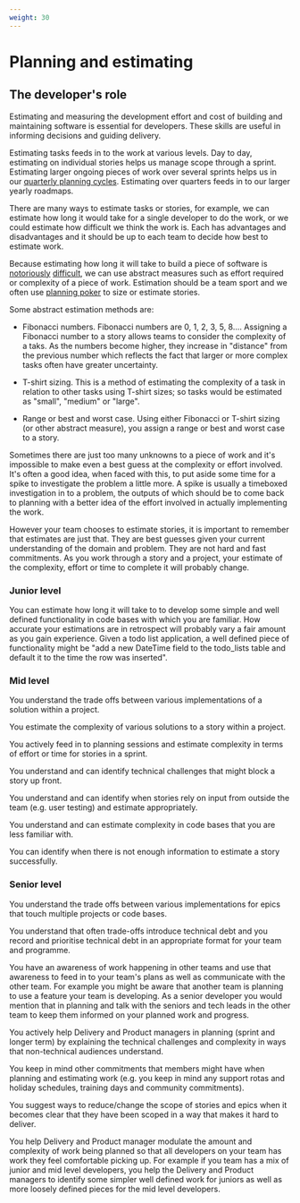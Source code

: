```yaml
---
weight: 30
---
```


# Planning and estimating

## The developer's role

Estimating and measuring the development effort and cost of building and maintaining software is essential for developers. These skills are useful in informing decisions and guiding delivery.

Estimating tasks feeds in to the work at various levels. Day to day, estimating on individual stories helps us manage scope through a sprint. Estimating larger ongoing pieces of work over several sprints helps us in our [quarterly planning cycles][quarterly-planning]. Estimating over quarters feeds in to our larger yearly roadmaps.

There are many ways to estimate tasks or stories, for example, we can estimate how long it would take for a single developer to do the work, or we could estimate how difficult we think the work is. Each has advantages and disadvantages and it should be up to each team to decide how best to estimate work.

Because estimating how long it will take to build a piece of software is [notoriously][dan-north] [difficult][quora], we can use abstract measures such as effort required or complexity of a piece of work. Estimation should be a team sport and we often use [planning poker][planning-poker] to size or estimate stories.

Some abstract estimation methods are:

* Fibonacci numbers. Fibonacci numbers are 0, 1, 2, 3, 5, 8.... Assigning a Fibonacci number to a story allows teams to consider the complexity of a taks. As the numbers become higher, they increase in "distance" from the previous number which reflects the fact that larger or more complex tasks often have greater uncertainty.

* T-shirt sizing. This is a method of estimating the complexity of a task in relation to other tasks using T-shirt sizes; so tasks would be estimated as "small", "medium" or "large".

* Range or best and worst case. Using either Fibonacci or T-shirt sizing (or other abstract measure), you assign a range or best and worst case to a story.

Sometimes there are just too many unknowns to a piece of work and it's impossible to make even a best guess at the complexity or effort involved. It's often a good idea, when faced with this, to put aside some time for a spike to investigate the problem a little more. A spike is usually a timeboxed investigation in to a problem, the outputs of which should be to come back to planning with a better idea of the effort involved in actually implementing the work.

However your team chooses to estimate stories, it is important to remember that estimates are just that. They are best guesses given your current understanding of the domain and problem. They are not hard and fast commitments. As you work through a story and a project, your estimate of the complexity, effort or time to complete it will probably change.

[quarterly-planning]: https://gds.blog.gov.uk/2017/08/14/quarterly-missions-a-new-way-of-working/
[dan-north]: https://dannorth.net/2009/07/01/the-perils-of-estimation/
[quora]: https://www.quora.com/Engineering-Management/Why-are-software-development-task-estimations-regularly-off-by-a-factor-of-2-3/answer/Michael-Wolfe?srid=24b&share=1
[planning-poker]: http://en.wikipedia.org/wiki/Planning_poker

### Junior level

You can estimate how long it will take to to develop some simple and well defined functionality in code bases with which you are familiar. How accurate your estimations are in retrospect will probably vary a fair amount as you gain experience. Given a todo list application, a well defined piece of functionality might be "add a new DateTime field to the todo_lists table and default it to the time the row was inserted".

### Mid level

You understand the trade offs between various implementations of a solution within a project.

You estimate the complexity of various solutions to a story within a project.

You actively feed in to planning sessions and estimate complexity in terms of effort or time for stories in a sprint.

You understand and can identify technical challenges that might block a story up front.

You understand and can identify when stories rely on input from outside the team (e.g. user testing) and estimate appropriately.

You understand and can estimate complexity in code bases that you are less familiar with.

You can identify when there is not enough information to estimate a story successfully.

### Senior level

You understand the trade offs between various implementations for epics that touch multiple projects or code bases.

You understand that often trade-offs introduce technical debt and you record and prioritise technical debt in an appropriate format for your team and programme.

You have an awareness of work happening in other teams and use that awareness to feed in to your team's plans as well as communicate with the other team. For example you might be aware that another team is planning to use a feature your team is developing. As a senior developer you would mention that in planning and talk with the seniors and tech leads in the other team to keep them informed on your planned work and progress.

You actively help Delivery and Product managers in planning (sprint and longer term) by explaining the technical challenges and complexity in ways that non-technical audiences understand.

You keep in mind other commitments that members might have when planning and estimating work (e.g. you keep in mind any support rotas and holiday schedules, training days and community commitments).

You suggest ways to reduce/change the scope of stories and epics when it becomes clear that they have been scoped in a way that makes it hard to deliver.

You help Delivery and Product manager modulate the amount and complexity of work being planned so that all developers on your team has work they feel comfortable picking up. For example if you team has a mix of junior and mid level developers, you help the Delivery and Product managers to identify some simpler well defined work for juniors as well as more loosely defined pieces for the mid level developers.
